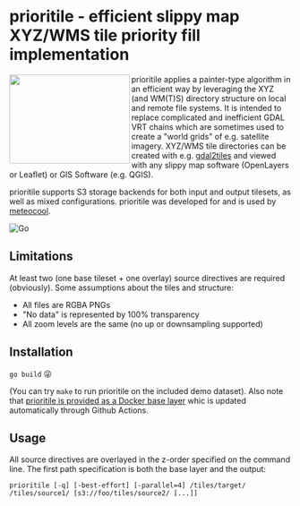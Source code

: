 # prioritile - efficient slippy map XYZ/WMS tile priority fill implementation

<img align="left" width="215" height="159" src="https://user-images.githubusercontent.com/1577223/91644898-bdb84c80-ea40-11ea-904e-8bbf8156ab6d.png">

prioritile applies a painter-type algorithm in an efficient way by leveraging the XYZ (and WM(T)S) directory structure on local and remote file systems. It is intended to replace complicated and inefficient GDAL VRT chains which are sometimes used to create a "world grids" of e.g. satellite imagery. XYZ/WMS tile directories can be created with e.g. [gdal2tiles](https://gdal.org/programs/gdal2tiles.html) and viewed with any slippy map software (OpenLayers or Leaflet) or GIS Software (e.g. QGIS).

prioritile supports S3 storage backends for both input and output tilesets, as well as mixed configurations. prioritile was developed for and is used by [meteocool](https://meteocool.com/).

![Go](https://github.com/v4lli/prioritile/workflows/Go/badge.svg)

## Limitations

At least two (one base tileset + one overlay) source directives are required (obviously). Some assumptions about the tiles and structure:

- All files are RGBA PNGs
- "No data" is represented by 100% transparency
- All zoom levels are the same (no up or downsampling supported)

## Installation

`go build` 😜

(You can try `make` to run prioritile on the included demo dataset). Also note that [prioritile is provided as a Docker base layer](https://github.com/users/v4lli/packages/container/package/prioritle) whic is updated automatically through Github Actions.

## Usage

All source directives are overlayed in the z-order specified on the command line. The first path specification is both the base layer and the output:

```prioritile [-q] [-best-effort] [-parallel=4] /tiles/target/ /tiles/source1/ [s3://foo/tiles/source2/ [...]]```
